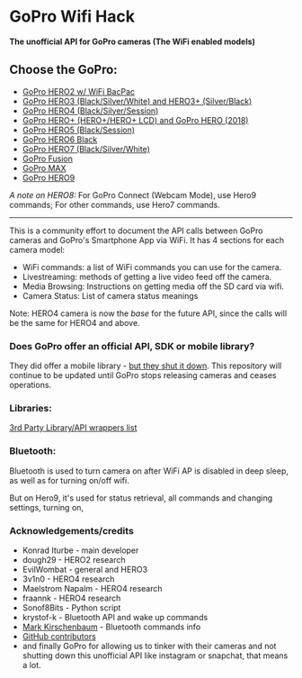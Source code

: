 # GoPro Wifi Hack

**The unofficial API for GoPro cameras (The WiFi enabled models)**

## Choose the GoPro:

- [GoPro HERO2 w/ WiFi BacPac](https://github.com/KonradIT/goprowifihack/blob/master/HERO2/README.md)
- [GoPro HERO3 (Black/Silver/White) and HERO3+ (Silver/Black)](https://github.com/KonradIT/goprowifihack/blob/master/HERO3/README.md)
- [GoPro HERO4 (Black/Silver/Session)](https://github.com/KonradIT/goprowifihack/blob/master/HERO4/README.md)
- [GoPro HERO+ (HERO+/HERO+ LCD) and GoPro HERO (2018)](https://github.com/KonradIT/goprowifihack/blob/master/HERO/README.md)
- [GoPro HERO5 (Black/Session)](https://github.com/KonradIT/goprowifihack/blob/master/HERO5/README.md)
- [GoPro HERO6 Black](https://github.com/KonradIT/goprowifihack/blob/master/HERO6/README.md)
- [GoPro HERO7 (Black/Silver/White)](https://github.com/KonradIT/goprowifihack/blob/master/HERO7/README.md)
- [GoPro Fusion](https://github.com/KonradIT/goprowifihack/blob/master/Fusion1/README.md)
- [GoPro MAX](https://github.com/KonradIT/goprowifihack/blob/master/MAX/README.md)
- [GoPro HERO9](https://github.com/KonradIT/goprowifihack/blob/master/HERO9/README.md)

_A note on HERO8:_ For GoPro Connect (Webcam Mode), use Hero9 commands; For other commands, use Hero7 commands. 

---

This is a community effort to document the API calls between GoPro cameras and GoPro's Smartphone App via WiFi. It has 4 sections for each camera model:

- WiFi commands: a list of WiFi commands you can use for the camera.
- Livestreaming: methods of getting a live video feed off the camera.
- Media Browsing: Instructions on getting media off the SD card via wifi.
- Camera Status: List of camera status meanings

Note: HERO4 camera is now the _base_ for the future API, since the calls will be the same for HERO4 and above.

### Does GoPro offer an official API, SDK or mobile library?

They did offer a mobile library - [but they shut it down](https://news.ycombinator.com/item?id=16189633). This repository will continue to be updated until GoPro stops releasing cameras and ceases operations.

### Libraries:

[3rd Party Library/API wrappers list](https://github.com/KonradIT/goprowifihack/blob/master/Libraries.md)

### Bluetooth:

Bluetooth is used to turn camera on after WiFi AP is disabled in deep sleep, as well as for turning on/off wifi.

But on Hero9, it's used for status retrieval, all commands and changing settings, turning on, 

### Acknowledgements/credits

- Konrad Iturbe - main developer
- dough29 - HERO2 research
- EvilWombat - general and HERO3
- 3v1n0 - HERO4 research
- Maelstrom Napalm - HERO4 research
- fraannk - HERO4 research
- Sonof8Bits - Python script
- krystof-k - Bluetooth API and wake up commands
- [Mark Kirschenbaum](https://gethypoxic.com/blogs/technical/gopro-hero5-interfaces) - Bluetooth commands info
- [GitHub contributors](https://github.com/KonradIT/goprowifihack/graphs/contributors)
- and finally GoPro for allowing us to tinker with their cameras and not shutting down this unofficial API like instagram or snapchat, that means a lot.

